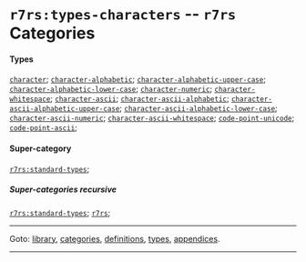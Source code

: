 

<a id='category__r7rs__r7rs_3a_types-characters'></a>

# `r7rs:types-characters` -- `r7rs` Categories


#### Types

[`character`](../../r7rs/types/character.md#type__r7rs__character);
[`character-alphabetic`](../../r7rs/types/character-alphabetic.md#type__r7rs__character-alphabetic);
[`character-alphabetic-upper-case`](../../r7rs/types/character-alphabetic-upper-case.md#type__r7rs__character-alphabetic-upper-case);
[`character-alphabetic-lower-case`](../../r7rs/types/character-alphabetic-lower-case.md#type__r7rs__character-alphabetic-lower-case);
[`character-numeric`](../../r7rs/types/character-numeric.md#type__r7rs__character-numeric);
[`character-whitespace`](../../r7rs/types/character-whitespace.md#type__r7rs__character-whitespace);
[`character-ascii`](../../r7rs/types/character-ascii.md#type__r7rs__character-ascii);
[`character-ascii-alphabetic`](../../r7rs/types/character-ascii-alphabetic.md#type__r7rs__character-ascii-alphabetic);
[`character-ascii-alphabetic-upper-case`](../../r7rs/types/character-ascii-alphabetic-upper-case.md#type__r7rs__character-ascii-alphabetic-upper-case);
[`character-ascii-alphabetic-lower-case`](../../r7rs/types/character-ascii-alphabetic-lower-case.md#type__r7rs__character-ascii-alphabetic-lower-case);
[`character-ascii-numeric`](../../r7rs/types/character-ascii-numeric.md#type__r7rs__character-ascii-numeric);
[`character-ascii-whitespace`](../../r7rs/types/character-ascii-whitespace.md#type__r7rs__character-ascii-whitespace);
[`code-point-unicode`](../../r7rs/types/code-point-unicode.md#type__r7rs__code-point-unicode);
[`code-point-ascii`](../../r7rs/types/code-point-ascii.md#type__r7rs__code-point-ascii);


#### Super-category

[`r7rs:standard-types`](../../r7rs/categories/r7rs_3a_standard-types.md#category__r7rs__r7rs_3a_standard-types);


##### Super-categories recursive

[`r7rs:standard-types`](../../r7rs/categories/r7rs_3a_standard-types.md#category__r7rs__r7rs_3a_standard-types);
[`r7rs`](../../r7rs/categories/r7rs.md#category__r7rs__r7rs);

----

Goto: [library](../../r7rs/_index.md#library__r7rs), [categories](../../r7rs/categories/_index.md#toc__r7rs__categories), [definitions](../../r7rs/definitions/_index.md#toc__r7rs__definitions), [types](../../r7rs/types/_index.md#toc__r7rs__types), [appendices](../../r7rs/appendices/_index.md#toc__r7rs__appendices).

----

